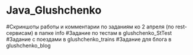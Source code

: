 # Java_Glushchenko

#Скриншоты работы и комментарии по заданиям ко 2 апреля (по rest-сервисам) в папке info
#Задание по тестам в glushchenko_StTest
#Задание с поездами в glushchenko_trains
#Задание для блога в glushchenko_blog
